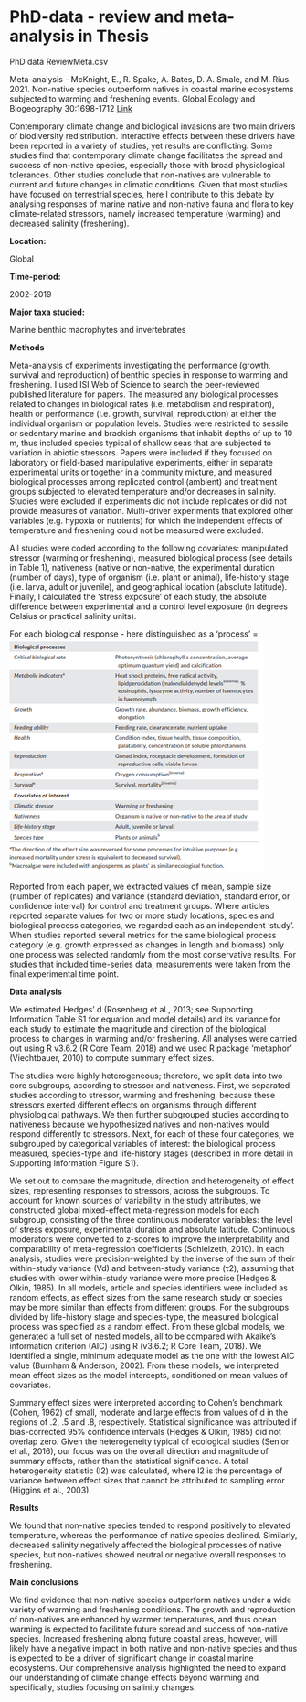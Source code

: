 # PhD-data - review and meta-analysis in Thesis
PhD data ReviewMeta.csv

Meta-analysis - McKnight, E., R. Spake, A. Bates, D. A. Smale, and M. Rius. 2021. Non-native species outperform natives in coastal marine ecosystems subjected to warming and freshening events. Global Ecology and Biogeography 30:1698-1712 [Link](https://onlinelibrary.wiley.com/doi/10.1111/geb.13318)


Contemporary climate change and biological invasions are two main drivers of biodiversity redistribution. Interactive effects between these drivers have been reported in a variety of studies, yet results are conflicting. Some studies find that contemporary climate change facilitates the spread and success of non-native species, especially those with broad physiological tolerances. Other studies conclude that non-natives are vulnerable to current and future changes in climatic conditions. Given that most studies have focused on terrestrial species, here I contribute to this debate by analysing responses of marine native and non-native fauna and flora to key climate-related stressors, namely increased temperature (warming) and decreased salinity (freshening).

**Location:** 

Global

**Time-period:** 

2002–2019

**Major taxa studied:** 

Marine benthic macrophytes and invertebrates

**Methods**

Meta-analysis of experiments investigating the performance (growth, survival and reproduction) of benthic species in response to warming and freshening.
I used ISI Web of Science to search the peer-reviewed published literature for papers. The measured any biological processes related to changes in biological rates (i.e. metabolism and respiration), health or performance (i.e. growth, survival, reproduction) at either the individual organism or population levels. Studies were restricted to sessile or sedentary marine and brackish organisms that inhabit depths of up to 10 m, thus included species typical of shallow seas that are subjected to variation in abiotic stressors. Papers were included if they focused on laboratory or field-based manipulative experiments, either in separate experimental units or together in a community mixture, and measured biological processes among replicated control (ambient) and treatment groups subjected to elevated temperature and/or decreases in salinity. Studies were excluded if experiments did not include replicates or did not provide measures of variation. Multi-driver experiments that explored other variables (e.g. hypoxia or nutrients) for which the independent effects of temperature and freshening could not be measured were excluded.

All studies were coded according to the following covariates: manipulated stressor (warming or freshening), measured biological process (see details in Table 1), nativeness (native or non-native, the experimental duration (number of days), type of organism (i.e. plant or animal), life-history stage (i.e. larva, adult or juvenile), and geographical location (absolute latitude). Finally, I calculated the ‘stress exposure’ of each study, the absolute difference between experimental and a control level exposure (in degrees Celsius or practical salinity units).  

For each biological response - here distinguished as a ‘process’ =
![alt text](https://github.com/ellamcknight/PhD-data/blob/main/Images/Table%201.png?raw=true)

Reported from each paper, we extracted values of mean, sample size (number of replicates) and variance (standard deviation, standard error, or confidence interval) for control and treatment groups. Where articles reported separate values for two or more study locations, species and biological process categories, we regarded each as an independent ‘study’. When studies reported several metrics for the same biological process category (e.g. growth expressed as changes in length and biomass) only one process was selected randomly from the most conservative results. For studies that included time-series data, measurements were taken from the final experimental time point.

**Data analysis**

We estimated Hedges’ d (Rosenberg et al., 2013; see Supporting Information Table S1 for equation and model details) and its variance for each study to estimate the magnitude and direction of the biological process to changes in warming and/or freshening. All analyses were carried out using R v3.6.2 (R Core Team, 2018) and we used R package ‘metaphor’ (Viechtbauer, 2010) to compute summary effect sizes.

The studies were highly heterogeneous; therefore, we split data into two core subgroups, according to stressor and nativeness. First, we separated studies according to stressor, warming and freshening, because these stressors exerted different effects on organisms through different physiological pathways. We then further subgrouped studies according to nativeness because we hypothesized natives and non-natives would respond differently to stressors. Next, for each of these four categories, we subgrouped by categorical variables of interest: the biological process measured, species-type and life-history stages (described in more detail in Supporting Information Figure S1).

We set out to compare the magnitude, direction and heterogeneity of effect sizes, representing responses to stressors, across the subgroups. To account for known sources of variability in the study attributes, we constructed global mixed-effect meta-regression models for each subgroup, consisting of the three continuous moderator variables: the level of stress exposure, experimental duration and absolute latitude. Continuous moderators were converted to z-scores to improve the interpretability and comparability of meta-regression coefficients (Schielzeth, 2010). In each analysis, studies were precision-weighted by the inverse of the sum of their within-study variance (Vd) and between-study variance (τ2), assuming that studies with lower within-study variance were more precise (Hedges & Olkin, 1985). In all models, article and species identifiers were included as random effects, as effect sizes from the same research study or species may be more similar than effects from different groups. For the subgroups divided by life-history stage and species-type, the measured biological process was specified as a random effect. From these global models, we generated a full set of nested models, all to be compared with Akaike’s information criterion (AIC) using R (v3.6.2; R Core Team, 2018). We identified a single, minimum adequate model as the one with the lowest AIC value (Burnham & Anderson, 2002). From these models, we interpreted mean effect sizes as the model intercepts, conditioned on mean values of covariates.

Summary effect sizes were interpreted according to Cohen’s benchmark (Cohen, 1962) of small, moderate and large effects from values of d in the regions of .2, .5 and .8, respectively. Statistical significance was attributed if bias-corrected 95% confidence intervals (Hedges & Olkin, 1985) did not overlap zero. Given the heterogeneity typical of ecological studies (Senior et al., 2016), our focus was on the overall direction and magnitude of summary effects, rather than the statistical significance. A total heterogeneity statistic (I2) was calculated, where I2 is the percentage of variance between effect sizes that cannot be attributed to sampling error (Higgins et al., 2003).

**Results**

We found that non-native species tended to respond positively to elevated temperature, whereas the performance of native species declined. Similarly, decreased salinity negatively affected the biological processes of native species, but non-natives showed neutral or negative overall responses to freshening.

**Main conclusions**

We find evidence that non-native species outperform natives under a wide variety of warming and freshening conditions. The growth and reproduction of non-natives are enhanced by warmer temperatures, and thus ocean warming is expected to facilitate future spread and success of non-native species. Increased freshening along future coastal areas, however, will likely have a negative impact in both native and non-native species and thus is expected to be a driver of significant change in coastal marine ecosystems. Our comprehensive analysis highlighted the need to expand our understanding of climate change effects beyond warming and specifically, studies focusing on salinity changes.








